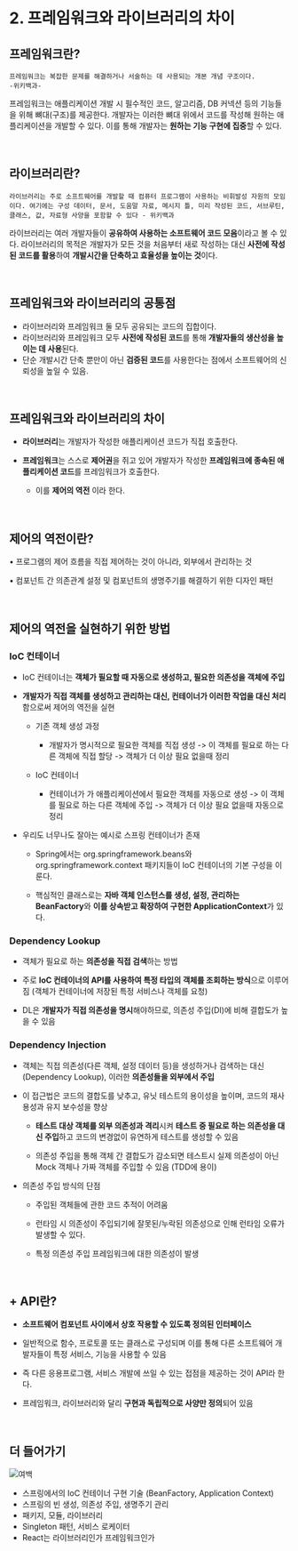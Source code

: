 
# 2. 프레임워크와 라이브러리의 차이

## 프레임워크란?
```
프레임워크는 복잡한 문제를 해결하거나 서술하는 데 사용되는 개본 개념 구조이다.
-위키백과-
```

프레임워크는 애플리케이션 개발 시 필수적인 코드, 알고리즘, DB 커넥션 등의 기능들을 위해 뼈대(구조)를 제공한다. 개발자는 이러한 뼈대 위에서 코드를 작성해 원하는 애플리케이션을 개발할 수 있다. 이를 통해 개발자는 **원하는 기능 구현에 집중**할 수 있다.

<br>

## 라이브러리란?

```
라이브러리는 주로 소프트웨어를 개발할 때 컴퓨터 프로그램이 사용하는 비휘발성 자원의 모임이다. 여기에는 구성 데이터, 문서, 도움말 자료, 메시지 틀, 미리 작성된 코드, 서브루틴, 클래스, 값, 자료형 사양을 포함할 수 있다 - 위키백과
```

라이브러리는 여러 개발자들이 **공유하여 사용하는 소프트웨어 코드 모음**이라고 볼 수 있다. 
라이브러리의 목적은 개발자가 모든 것을 처음부터 새로 작성하는 대신 **사전에 작성된 코드를 활용**하여 **개발시간을 단축하고 효율성을 높이는 것**이다.

<br>

## 프레임워크와 라이브러리의 공통점

- 라이브러리와 프레임워크 둘 모두 공유되는 코드의 집합이다.
- 라이브러리와 프레임워크 모두 **사전에 작성된 코드**를 통해 **개발자들의 생산성을 높이는 데 사용**된다.
- 단순 개발시간 단축 뿐만이 아닌 **검증된 코드**를 사용한다는 점에서 소프트웨어의 신뢰성을 높일 수 있음.

<br>

## 프레임워크와 라이브러리의 차이

-  **라이브러리**는 개발자가 작성한 애플리케이션 코드가 직접 호출한다.

-  **프레임워크**는 스스로 **제어권**을 쥐고 있어 개발자가 작성한 **프레임워크에 종속된 애플리케이션 코드**를 프레임워크가 호출한다.
    - 이를 **제어의 역전** 이라 한다.

<br>

## 제어의 역전이란?
• 프로그램의 제어 흐름을 직접 제어하는 것이 아니라, 외부에서 관리하는 것

• 컴포넌트 간 의존관계 설정 및 컴포넌트의 생명주기를 해결하기 위한 디자인 패턴  

<br>

## 제어의 역전을 실현하기 위한 방법

### IoC 컨테이너
- IoC 컨테이너는 **객체가 필요할 때 자동으로 생성하고, 필요한 의존성을 객체에 주입**

- **개발자가 직접 객체를 생성하고 관리하는 대신, 컨테이너가 이러한 작업을 대신 처리**함으로써 제어의 역전을 실현

    - 기존 객체 생성 과정
        - 개발자가 명시적으로 필요한 객체를 직접 생성 -> 이 객체를 필요로 하는 다른 객체에 직접 할당 -> 객체가 더 이상 필요 없을때 정리
    
    - IoC 컨테이너
        - 컨테이너가 가 애플리케이션에서 필요한 객체를 자동으로 생성 -> 이 객체를 필요로 하는 다른 객체에 주입 -> 객체가 더 이상 필요 없을때 자동으로 정리

- 우리도 너무나도 잘아는 예시로 스프링 컨테이너가 존재

    - Spring에서는 org.springframework.beans와 org.springframework.context 패키지들이 IoC 컨테이너의 기본 구성을 이룬다.

    - 핵심적인 클래스로는 **자바 객체 인스턴스를 생성, 설정, 관리하는 BeanFactory**와 **이를 상속받고 확장하여 구현한 ApplicationContext**가 있다.

### Dependency Lookup

- 객체가 필요로 하는 **의존성을 직접 검색**하는 방법

- 주로 **IoC 컨테이너의 API를 사용하여 특정 타입의 객체를 조회하는 방식**으로 이루어짐 (객체가 컨테이너에 저장된 특정 서비스나 객체를 요청) 

- DL은 **개발자가 직접 의존성을 명시**해야하므로, 의존성 주입(DI)에 비해 결합도가 높을 수 있음

### Dependency Injection

- 객체는 직접 의존성(다른 객체, 설정 데이터 등)을 생성하거나 검색하는 대신(Dependency Lookup), 이러한 **의존성들을 외부에서 주입** 

- 이 접근법은 코드의 결합도를 낮추고, 유닛 테스트의 용이성을 높이며, 코드의 재사용성과 유지 보수성을 향상

    - **테스트 대상 객체를 외부 의존성과 격리**시켜 **테스트 중 필요로 하는 의존성을 대신 주입**하고 코드의 변경없이 유연하게 테스트를 생성할 수 있음

    - 의존성 주입을 통해 객체 간 결합도가 감소되면 테스트시 실제 의존성이 아닌 Mock 객체나 가짜 객체를 주입할 수 있음 (TDD에 용이)

- 의존성 주입 방식의 단점

    - 주입된 객체들에 관한 코드 추적이 어려움

    - 런타임 시 의존성이 주입되기에 잘못된/누락된 의존성으로 인해 런타임 오류가 발생할 수 있다.

    - 특정 의존성 주입 프레임워크에 대한 의존성이 발생


<br>

## + API란?

- **소프트웨어 컴포넌트 사이에서 상호 작용할 수 있도록 정의된 인터페이스**

- 일반적으로 함수, 프로토콜 또는 클래스로 구성되며 이를 통해 다른 소프트웨어 개발자들이 특정 서비스, 기능을 사용할 수 있음

- 즉 다른 응용프로그램, 서비스 개발에 쓰일 수 있는 접점을 제공하는 것이 API라 한다.

- 프레임워크, 라이브러리와 달리 **구현과 독립적으로 사양만 정의**되어 있음

<br>

## 더 들어가기
![여백](https://github.com/sj7699/Backend-Study/assets/26706925/006230f7-acba-4a80-b8dd-4574f885bba5)
- 스프링에서의 IoC 컨테이너 구현 기술 (BeanFactory, Application Context)
- 스프링의 빈 생성, 의존성 주입, 생명주기 관리
- 패키지, 모듈, 라이브러리
- Singleton 패턴, 서비스 로케이터
- React는 라이브러리인가 프레임워크인가
